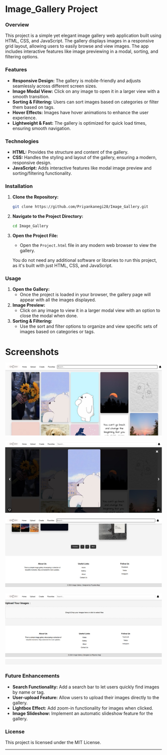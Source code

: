 # Image_Gallery Project
### **Overview**
This project is a simple yet elegant image gallery web application built using HTML, CSS, and JavaScript. The gallery displays images in a responsive grid layout, allowing users to easily browse and view images. The app includes interactive features like image previewing in a modal, sorting, and filtering options.

### **Features**
- **Responsive Design:** The gallery is mobile-friendly and adjusts seamlessly across different screen sizes.
- **Image Modal View:** Click on any image to open it in a larger view with a smooth transition.
- **Sorting & Filtering:** Users can sort images based on categories or filter them based on tags.
- **Hover Effects:** Images have hover animations to enhance the user experience.
- **Lightweight & Fast:** The gallery is optimized for quick load times, ensuring smooth navigation.

### **Technologies**
- **HTML:** Provides the structure and content of the gallery.
- **CSS:** Handles the styling and layout of the gallery, ensuring a modern, responsive design.
- **JavaScript:** Adds interactive features like modal image preview and sorting/filtering functionality.

### **Installation**
1. **Clone the Repository:**
   ```bash
   git clone https://github.com/Priyankanegi28/Image_Gallery.git
   ```
2. **Navigate to the Project Directory:**
   ```bash
   cd Image_Gallery
   ```
3. **Open the Project File:**
   - Open the `Project.html` file in any modern web browser to view the gallery.
  
   You do not need any additional software or libraries to run this project, as it's built with just HTML, CSS, and JavaScript.

### **Usage**
1. **Open the Gallery:**
   - Once the project is loaded in your browser, the gallery page will appear with all the images displayed.
2. **Image Preview:**
   - Click on any image to view it in a larger modal view with an option to close the modal when done.
3. **Sorting & Filtering:**
   - Use the sort and filter options to organize and view specific sets of images based on categories or tags.
  
# Screenshots

![Main Interface](Screenshots/Main.jpg)


![Modal Page](Screenshots/Modal.jpg)

![Footer Page](Screenshots/Footerimage.jpg)

![Upload Page](Screenshots/UploadPage.jpg)


### **Future Enhancements**
- **Search Functionality:** Add a search bar to let users quickly find images by name or tag.
- **User-upload Feature:** Allow users to upload their images directly to the gallery.
- **Lightbox Effect:** Add zoom-in functionality for images when clicked.
- **Image Slideshow:** Implement an automatic slideshow feature for the gallery.
  
### **License**
This project is licensed under the MIT License.

---
